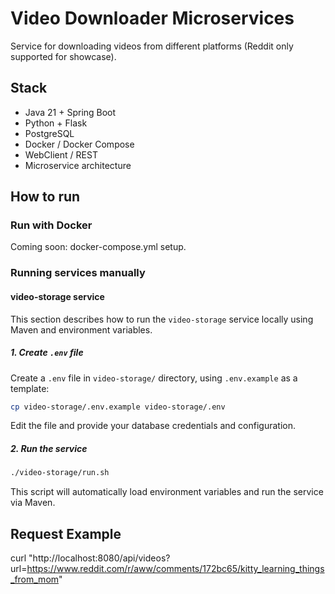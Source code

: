 # Video Downloader Microservices

Service for downloading videos from different platforms (Reddit only supported for showcase).

## Stack

- Java 21 + Spring Boot
- Python + Flask
- PostgreSQL
- Docker / Docker Compose
- WebClient / REST
- Microservice architecture

## How to run

### Run with Docker
Coming soon: docker-compose.yml setup.

### Running services manually

#### video-storage service

This section describes how to run the `video-storage` service locally using Maven and environment variables.

##### 1. Create `.env` file

Create a `.env` file in `video-storage/` directory, using `.env.example` as a template:

```bash
cp video-storage/.env.example video-storage/.env
```
Edit the file and provide your database credentials and configuration.

##### 2. Run the service

```bash
./video-storage/run.sh
```

This script will automatically load environment variables and run the service via Maven.


## Request Example

curl "http://localhost:8080/api/videos?url=https://www.reddit.com/r/aww/comments/172bc65/kitty_learning_things_from_mom"